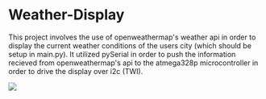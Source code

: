 # Weather-Display

This project involves the use of openweathermap's weather api in order to display the current weather conditions of the users city (which should be setup in main.py). It utilized pySerial in order to push the information recieved from openweathermap's api to the atmega328p microcontroller in order to drive the display over i2c (TWI).

![](https://i.imgur.com/3CJAK4D.gif)

